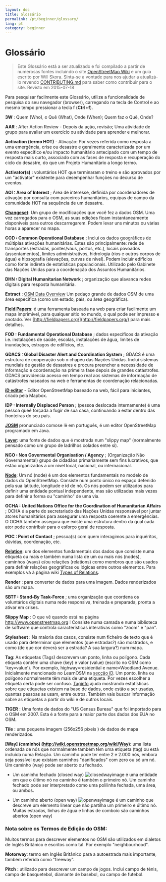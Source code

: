 ```yaml
---
layout: doc
title: Glossário 
permalink: /pt/beginner/glossary/
lang: pt
category: beginner
---
```


Glossário 
============

> Este Glossário está a ser atualizado e foi compilado a partir de numerosas fontes incluindo o site [OpenStreetMap Wiki](http://wiki.openstreetmap.org/wiki/Main_Page) e um guia escrito por Will Skora. Sinta-se à vontade para nos ajudar a atualizá-lo revendo [CONTRIBUTING.md](https://github.com/hotosm/learnosm/blob/gh-pages/CONTRIBUTING.md) para saber como contribuir para o site. 
> Revisto em 2015-07-18  

Para pesquisar facilmente este Glossário, utilize a funcionalidade de pesquisa do seu navegador (browser), carregando na tecla de Control e ao mesmo tempo pressionar a tecla f (**Ctrl+f**).  

**3W** : Quem (Who), o Quê (What), Onde (When); Quem faz o Quê, Onde?  

**AAR** : After Action Review - Depois da ação, revisão;  Uma atividade de grupo para avaliar um exercício ou atividade para aprender e melhorar.

**Activation (termo HOT)** - Ativação: Por vezes referida como resposta a uma emergência, crise ou desastre e geralmente caracterizada por um evento específico e/ou impacto humanitário antecipado com um tempo de resposta mais curto, associado com as fases de resposta e recuperação do ciclo do desastre, do que um Projeto Humanitário a longo termo.

**Activator(s)** : voluntários HOT que terminaram o treino e são aprovados por um "activator" existente para desempenhar funções no decurso de eventos. 

**AOI : Area of Interest** ; Área de interesse, definida por coordenadores de ativação por consulta com parceiros humanitários, equipas de campo da comunidade HOT na sequência de um desastre.


**[Changeset](http://wiki.openstreetmap.org/wiki/Changeset)**: Um grupo de modificações que você fez a dados OSM. Uma vez carregados para o OSM, as suas edições ficam instantaneamente disponíveis para outros descarregarem. Podem levar uns minutos ou várias horas a aparecer no mapa.

**COD : Common Operational Database** ; Inclui os dados geográficos de múltiplas ativações humanitárias. Estes são principalmente: rede de transportes (estradas, pontes/vaus, portos, etc.), locais povoados (assentamentos), limites administrativos, hidrologia (rios e outros corpos de água) e hipsografia (elevações, curvas de nível). Podem incluir edifícios como fonte indireta de estatísticas populacionais. Utilizado pelo Gabinete das Nações Unidas para a coordenação dos Assuntos Humanitários.

**DHN : Digital Humanitarian Network** ; organização que alavanca redes digitais para resposta humanitária.

**Extract** : [OSM Data Overview](/pt/osm-data/data-overview/) Um pedaço grande de dados OSM de uma área específica (como um estado, país, ou área geográfica).

**[Field Papers](/pt/mobile-mapping/field-papers/)**: é uma ferramenta baseada na web para criar facilmente um mapa imprimível, para qualquer sítio no mundo, o qual pode ser impresso e anotado. Ver [http://fieldpapers.org/](http://fieldpapers.org/) para mais detalhes. 

**FOD : Fundamental Operational Database** ; dados específicos da ativação i.e. instalações de saúde, escolas, instalações de água, limites de inundações, estragos de edifícios, etc.

**GDACS :  Global Disaster Alert and Coordination System** ; GDACS é uma estrutura de cooperação sob o chapéu das Nações Unidas. Inclui sistemas mundiais de gestão de desastres e procura preencher a necessidade de informação e coordenação na primeira fase depois de grandes catástrofes. GDACS providencia acesso em tempo real aos sistemas de informação de catástrofes naseados na web e ferramentas de coordenação relacionadas.

**[iD editor](/pt/beginner/id-editor/)** - Editor OpenStreetMap baseado na web, fácil para iniciantes, criado pela Mapbox. 

**IDP : Internally Displaced Person** ; (pessoa deslocada internamente) é uma pessoa queé forçada a fugir de sua casa, continuando a estar dentro das fronteiras do seu país.

**[JOSM](https://josm.openstreetmap.de/)** pronunciado comose lê em português, é um editor OpenStreetMap programado em Java. 

**[Layer](http://wiki.openstreetmap.org/wiki/Layer)**: uma fonte de dados que é mostrada num "slippy map" (normalmente pensado como um grupo de ladrilhos colados entre si).

**NGO : Non Govermental Organisation / Agency** ; (Organização Não Governamental) grupo de cidadãos primariamente sem fins lucrativos, que estão organizados a um nível local, nacional, ou internacional.  

**[Node](http://wiki.openstreetmap.org/wiki/Node)**: Um nó (node) é um dos elementos fundamentais no modelo de dados do OpenStreetMap. Consiste num ponto único no espaço defenido pela sua latitude, longitude e id de nó. Os nós podem ser utilizados para definir uma entidade pontual independente, mas são utilizadas mais vezes para definir a forma ou "caminho" de uma via.

**OCHA : United Nations Office for the Coordination of Humanitarian Affairs** ; OCHA é a parte do secretariado das Nações Unidas responsável por juntar atores humanitários para assegurar uma resposta coerente a emergências. O OCHA também assegura que existe uma estrutura dentro da qual cada ator pode contribuir para o esforço geral de resposta.

**POC : Point of Contact** ; pessoa(s) com quem interagimos para inquéritos, dúvidas, coordenação, etc.

**[Relation](http://wiki.openstreetmap.org/wiki/Relation)**: um dos elementos fundamentais dos dados que consiste numa etiqueta ou mais e também numa lista de um ou mais nós (nodes), caminhos (ways) e/ou relações (relations) como membros que são usados para definir relações geográficas ou lógicas entre outros elementos. Para exemplos vá à página wiki [Types of Relations](http://wiki.openstreetmap.org/wiki/Types_of_relation). 

**Render** : para converter de dados para uma imagem. Dados renderizados são um mapa.

**SBTF : Stand-By Task-Force** ; uma organização que  coordena os voluntários digitais numa rede responsiva, treinada e preparada, pronta a ativar em crises.

**Slippy Map** : O que vê quando está na página  <http://www.openstreetmap.org> ! Consiste numa camada e numa biblioteca de software que controla características interativas como "zoom" e "pan".

**Stylesheet** : Na maioria dos casos, consiste num ficheiro de texto que é usado para determinar que elementos (que estradas?) são mostrados, e como (de que cor deverá ser a estrada? A sua largura?) num mapa.

**Tag**: As etiquetas (Tags) descrevem um ponto, linha ou polígono. Cada etiqueta contém uma chave (key) e valor (value) (escrito no OSM como 'key=value'). Por exemplo, highway=residential e name=Woodland Avenue. Inicialmente mencionado no LearnOSM na [secção iD](/pt/beginner/id-editor/#basic-editing-with-id). Um ponto, linha ou polígono normalmente têm mais de uma etiqueta. Por vezes escolher a etiqueta certa pode ser confuso. [Taginfo](https://taginfo.openstreetmap.org/) ajuda mostrando estatísticas sobre que etiquetas existem na base de dados, onde estão a ser usadas, quantas pessoas as usam, entre outros. Também vais buscar informação sobre as etiquetas a partir do wiki e de outros locais.

**TIGER** : Uma fonte de dados do "US Census Bureau" que foi importado para o OSM em 2007. Esta é a fonte para a maior parte dos dados dos EUA no OSM.

**Tile** : uma pequena imagem (256x256 píxeis ) de dados de mapa renderizados.

**[Way] (caminho) (http://wiki.openstreetmap.org/wiki/Way)**: uma lista ordenada de nós que normalmente também têm uma etiqueta (tag) ou está incluída numa Relação. Um caminho pode ter entre 2 e 2.000 nós, embora seja possível que existam caminhos "danificados" com zero ou só um nó. Um caminho (way) pode ser aberto ou fechado.  

* Um caminho fechado (closed way) ![closedwayimage](http://wiki.openstreetmap.org/w/images/thumb/e/ed/Mf_closed_way.svg/20px-Mf_closed_way.svg.png) é uma entidade em que o último nó no caminho é também o primeiro nó. Um caminho fechado pode ser interpretado como uma polilinha fechada, uma área, ou ambos. 

* Um caminho aberto (open way) ![openwayimage](http://wiki.openstreetmap.org/w/images/thumb/2/2a/Mf_way.svg/20px-Mf_way.svg.png) é um caminho que descreve um elemento linear que não partilha um primeiro e último nó. Muitas estradas, linhas de água e linhas de comboio são caminhos abertos (open way)
 
### Nota sobre os Termos de Edição do OSM:

Muitos termos para descrever elementos no OSM são utilizados em dialetos de Inglês Britânico e escritos como tal. Por exemplo "neighbourhood".

**Motorway**: termo em Inglês Britânico para a autoestrada mais importante, também referida como "freeway".

**Pitch** : utilizado para descrever um campo de jogos. Inclui campo de ténis, campo de basquetebol, diamante de basebol, ou campo de futebol.